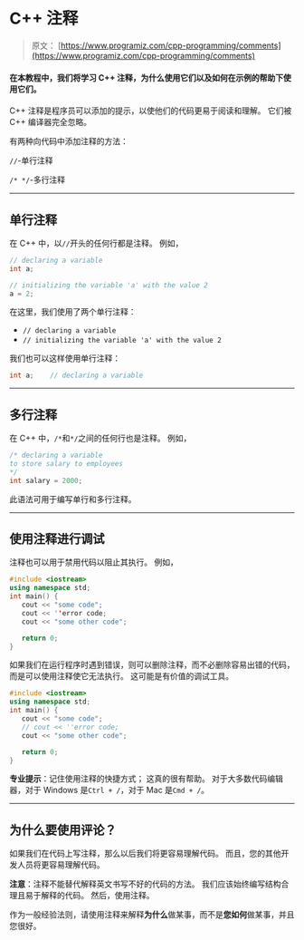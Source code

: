 # C++ 注释

> 原文： [https://www.programiz.com/cpp-programming/comments](https://www.programiz.com/cpp-programming/comments)

#### 在本教程中，我们将学习 C++ 注释，为什么使用它们以及如何在示例的帮助下使用它们。

C++ 注释是程序员可以添加的提示，以使他们的代码更易于阅读和理解。 它们被 C++ 编译器完全忽略。

有两种向代码中添加注释的方法：

`//`-单行注释

`/* */`-多行注释

* * *

## 单行注释

在 C++ 中，以`//`开头的任何行都是注释。 例如，

```cpp
// declaring a variable
int a;

// initializing the variable 'a' with the value 2
a = 2; 
```

在这里，我们使用了两个单行注释：

*   `// declaring a variable`
*   `// initializing the variable 'a' with the value 2`

我们也可以这样使用单行注释：

```cpp
int a;    // declaring a variable
```

* * *

## 多行注释

在 C++ 中，`/*`和`*/`之间的任何行也是注释。 例如，

```cpp
/* declaring a variable
to store salary to employees
*/
int salary = 2000; 
```

此语法可用于编写单行和多行注释。

* * *

## 使用注释进行调试

注释也可以用于禁用代码以阻止其执行。 例如，

```cpp
#include <iostream>
using namespace std;
int main() {
   cout << "some code";
   cout << ''error code;
   cout << "some other code";

   return 0;
} 
```

如果我们在运行程序时遇到错误，则可以删除注释，而不必删除容易出错的代码，而是可以使用注释使它无法执行。 这可能是有价值的调试工具。

```cpp
#include <iostream>
using namespace std;
int main() {
   cout << "some code";
   // cout << ''error code;
   cout << "some other code";

   return 0;
} 
```

**专业提示**：记住使用注释的快捷方式； 这真的很有帮助。 对于大多数代码编辑器，对于 Windows 是`Ctrl + /`，对于 Mac 是`Cmd + /`。

* * *

## 为什么要使用评论？

如果我们在代码上写注释，那么以后我们将更容易理解代码。 而且，您的其他开发人员将更容易理解代码。

**注意**：注释不能替代解释英文书写不好的代码的方法。 我们应该始终编写结构合理且易于解释的代码。 然后，使用注释。

作为一般经验法则，请使用注释来解释**为什么**做某事，而不是**您如何**做某事，并且您很好。